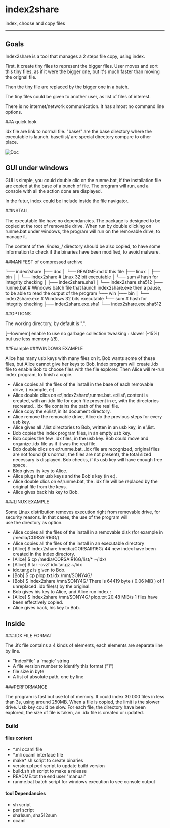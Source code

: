 index2share
=====

index, choose and copy files

-----------

## Goals

Index2share is a tool that manages a 2 steps file copy, using index.
 
First, it create tiny files to represent the bigger files. User moves and sort 
this tiny files, as if it were the bigger one, but it's much faster than moving the orignal file.

Then the tiny file are replaced by the bigger one in a batch.

The tiny files could be given to another user, as list of files of interest.

There is no internet/network communication. It has almost no command line options.

##A quick look 

idx file are link to normal file. "base/" are the base directory where the executable is launch. base/list/ are special directory compare to other place.

![Doc](https://github.com/nicolasboulay/index2share/raw/master/i2s.jpg
"before and after an index2share run")

## GUI under windows

GUI is simple, you could double clic on the runme.bat, if the
installation file are copied at the base of a bunch of file. The
program will run, and a console with all the action done are
displayed.

In the futur, index could be include inside the file navigator. 

##INSTALL

The executable file have no dependancies. The package is designed to be copied at the root of removable drive. 
When run by double clicking on runme.bat under windows, the program will run on the removable drive, to manage it.

The content of the ./index_/ directory should be also copied, to have some information to check if the binaries 
have been modified, to avoid malware.

##MANIFEST of compressed archive

<root to index> 
└── index2share
    ├── doc
    │   └── README.md # this file
    ├── linux
    │   ├── bin
    │   │   └── index2share # Linux 32 bit executable
    │   └── sum # hash for integrity checking
    │       ├── index2share.sha1
    │       └── index2share.sha512
    ├── runme.bat # Windows batch file that launch index2share.exe then a pause, to be able to read the output of the program
    └── win
        ├── bin
        │   └── index2share.exe # Windows 32 bits executable
        └── sum # hash for integrity checking
            ├── index2share.exe.sha1
            └── index2share.exe.sha512

##OPTIONS

The working directory, by default is ".".

[--lowmem] enable to use no garbage collection tweaking : slower (-15%) but use less memory (/8).

##Example
###WINDOWS EXAMPLE

Alice has many usb keys with many files on it. Bob wants some of these files, but Alice cannot give her keys to Bob. 
Index program will create .idx file to enable Bob to choose files with the file explorer. Then Alice will re-run 
index program, to finish a copie.

* Alice copies all the files of the install in the base of each removable drive, ( example, e:\).
* Alice double clics on e:\index2share\runme.bat. 
  e:\list\ content is created, with an .idx file for each file present in e:, with the directories recreated. 
  .idx file contains the path of the real file.
* Alice copy the e:\list\ in its document directory.
* Alice remove the removable drive, Alice do the previous steps for every usb key.
* Alice gives all .\list directories to Bob, written in an usb key, in e:\list\.
* Bob copies the index program files, in an empty usb key.
* Bob copies the few .idx files, in the usb key. Bob could move and organize .idx file as if it was the real file.
* Bob double clics on e:\runme.bat.
  .idx file are recognized, original files are not found (it's normal, the files are not present),
  the total sized necessary is displayed. Bob checks, if its usb key will have enough free space.
* Blob gives its key to Alice.
* Alice plugs her usb keys and the Bob's key (in e:\).
* Alice double clics on e:\runme.bat, the .idx file will be replaced by the original file from the keys.
* Alice gives back his key to Bob.

###LINUX EXAMPLE

Some Linux distribution removes execution right from removable drive, for security reasons. In that cases, the use of the program will  
use the directory as option.

* Alice copies all the files of the install in a removable disk (for example in /media/CORSAIR16G/)
* Alice copies all the files of the install in an executable directory
* [Alice] $ index2share /media/CORSAIR16G/
  44 new index have been created in the index directory.
* [Alice] $ cp /media/CORSAIR16G/list/* ~/idx/
* [Alice] $ tar -cvzf idx.tar.gz ~/idx
* idx.tar.gz is given to Bob.
* [Bob] $ cp plop.txt.idx /mnt/SONY4G/
* [Bob] $ index2share /mnt/SONY4G/
  There is 64419 byte ( 0.06 MiB ) of 1 unreplaced .idx file(s) by the original.
* Bob gives his key to Alice, and Alice run index :
* [Alice] $ index2share /mnt/SONY4G/
  plop.txt 20.48 MiB/s
  1 files have been effectively copied.
* Alice gives back, his key to Bob.

## Inside

###.IDX FILE FORMAT

The .ifx file contains a 4 kinds of elements, each elements are separate line by line.

* "IndexFile" a 'magic' string
* A file version number to identify this format ("1")
* file size in byte
* A list of absolute path, one by line

###PERFORMANCE

The program is fast but use lot of memory. It could index 30 000 files
in less than 3s, using around 250MB. 
When a file is copied, the limit is the slower drive. Usb key could be
slow. 
For each file, the directory have been explored, the size of file is taken, an .idx 
file is created or updated. 

### Build
#### files content

* *.ml ocaml file
* *.mli ocaml interface file
* make* sh script to create binaries
* version.pl perl script to update build version 
* build.sh sh script to make a release
* README.txt the end user "manual"
* runme.bat batch script for windows execution to see console output


#### tool Dependancies

* sh script
* perl script
* sha1sum, sha512sum
* ocaml 
